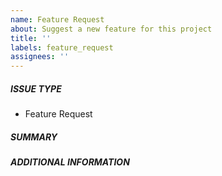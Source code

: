 ```yaml
---
name: Feature Request
about: Suggest a new feature for this project
title: ''
labels: feature_request
assignees: ''
---
```

<!--- First, verify that your feature was not already discussed on GitHub. -->
<!--- Complete *all* sections as described, this form is processed automatically. -->

##### ISSUE TYPE
- Feature Request

##### SUMMARY
<!--- Describe the new feature/idea briefly below -->

##### ADDITIONAL INFORMATION
<!--- Describe how the feature would be used, why it is needed and what it would solve -->

<!--- HINT: You can also paste gist.github.com links for larger files -->
